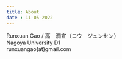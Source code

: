```yaml
---
title: About
date : 11-05-2022
---
```


Runxuan Gao  /  高　潤宣（コウ　ジュンセン）  
Nagoya University D1  
runxuangao(at)gmail.com

